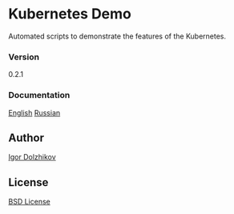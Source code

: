 Kubernetes Demo
===============

Automated scripts to demonstrate the features of the Kubernetes.

### Version

0.2.1

### Documentation

[English](https://github.com/takama/k8sdemo/blob/master/kubernetes_demo_en.pdf)
[Russian](https://github.com/takama/k8sdemo/blob/master/kubernetes_demo_ru.pdf)

## Author

[Igor Dolzhikov](https://github.com/takama)

## License

[BSD License](https://github.com/takama/k8sdemo/blob/master/LICENSE)
